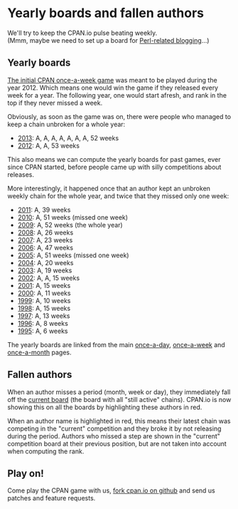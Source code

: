 # Yearly boards and fallen authors

We'll try to keep the CPAN.io pulse beating weekly.  
(Mmm, maybe we need to set up a board for [Perl-related blogging](http://www.enlightenedperl.org/ironman.html)...)

## Yearly boards

[The initial CPAN once-a-week game](http://blog.twoshortplanks.com/2011/12/31/once-a-week-every-week/)
was meant to be played during the year 2012. Which means one would win
the game if they released every week for a year. The following year,
one would start afresh, and rank in the top if they never missed a week.

Obviously, as soon as the game was on, there were people who managed to
keep a chain unbroken for a whole year:

- [2013](/board/once-a/week/releases/2013.html): A<BARBIE>, A<BINGOS>, A<BOOK>, A<CJM>, A<ETHER>, A<FREW>, A<TOBYINK>, 52 weeks
- [2012](/board/once-a/week/releases/2012.html): A<CJM>, A<RJBS>, 53 weeks

This also means we can compute the yearly boards for past games, ever since
CPAN started, before people came up with silly competitions about releases.

More interestingly, it happened once that an author kept an unbroken
weekly chain for the whole year, and twice that they missed only one week:

- [2011](/board/once-a/week/releases/2011.html): A<BINGOS>, 39 weeks
- [2010](/board/once-a/week/releases/2010.html): A<RJBS>, 51 weeks (missed one week)
- [2009](/board/once-a/week/releases/2009.html): A<RJBS>, 52 weeks (the whole year)
- [2008](/board/once-a/week/releases/2008.html): A<GFUJI>, 26 weeks
- [2007](/board/once-a/week/releases/2007.html): A<ADAMK>, 23 weeks
- [2006](/board/once-a/week/releases/2006.html): A<BOOK>, 47 weeks
- [2005](/board/once-a/week/releases/2005.html): A<BOOK>, 51 weeks (missed one week)
- [2004](/board/once-a/week/releases/2004.html): A<RJBS>, 20 weeks
- [2003](/board/once-a/week/releases/2003.html): A<TBONE>, 19 weeks
- [2002](/board/once-a/week/releases/2002.html): A<AUTRIJUS>, A<ELIZABETH>, 15 weeks
- [2001](/board/once-a/week/releases/2001.html): A<LGODDARD>, 15 weeks
- [2000](/board/once-a/week/releases/2000.html): A<GBARR>, 11 weeks
- [1999](/board/once-a/week/releases/1999.html): A<CNANDOR>, 10 weeks
- [1998](/board/once-a/week/releases/1998.html): A<JPRIT>, 15 weeks
- [1997](/board/once-a/week/releases/1997.html): A<CHIPS>, 13 weeks
- [1996](/board/once-a/week/releases/1996.html): A<DOUGM>, 8 weeks
- [1995](/board/once-a/week/releases/1995.html): A<ILYAZ>, 6 weeks

The yearly boards are linked from the main [once-a-day](/board/once-a/day/),
[once-a-week](/board/once-a/week/) and [once-a-month](/board/once-a/month/)
pages.

## Fallen authors

When an author misses a period (month, week or day), they immediately fall
off the [current board](/board/once-a/) (the board with all "still active"
chains). CPAN.io is now showing this on all the boards by highlighting
these authors in red.

When an author name is highlighted in red, this means their latest
chain was competing in the "current" competition and they broke it by
not releasing during the period. Authors who missed a step are shown
in the "current" competition board at their previous position, but are
not taken into account when computing the rank.

## Play on!

Come play the CPAN game with us, [fork cpan.io on github](http://github.com/book/CPANio/)
and send us patches and feature requests.
